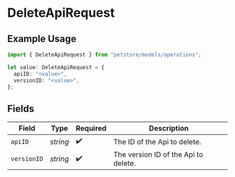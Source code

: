# DeleteApiRequest

## Example Usage

```typescript
import { DeleteApiRequest } from "petstore/models/operations";

let value: DeleteApiRequest = {
  apiID: "<value>",
  versionID: "<value>",
};
```

## Fields

| Field                                | Type                                 | Required                             | Description                          |
| ------------------------------------ | ------------------------------------ | ------------------------------------ | ------------------------------------ |
| `apiID`                              | *string*                             | :heavy_check_mark:                   | The ID of the Api to delete.         |
| `versionID`                          | *string*                             | :heavy_check_mark:                   | The version ID of the Api to delete. |